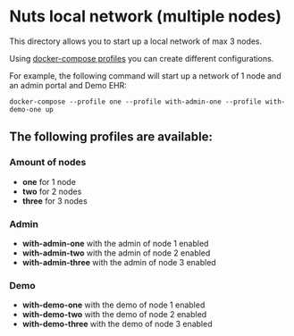# Nuts local network (multiple nodes)

This directory allows you to start up a local network of max 3 nodes.

Using [docker-compose profiles](https://docs.docker.com/compose/profiles/) you can create different configurations.

For example, the following command will start up a network of 1 node and an admin portal and Demo EHR:
```shell
docker-compose --profile one --profile with-admin-one --profile with-demo-one up
```

## The following profiles are available:

### Amount of nodes

* **one** for 1 node
* **two** for 2 nodes
* **three** for 3 nodes

### Admin
* **with-admin-one** with the admin of node 1 enabled
* **with-admin-two** with the admin of node 2 enabled
* **with-admin-three** with the admin of node 3 enabled

### Demo
* **with-demo-one** with the demo of node 1 enabled
* **with-demo-two** with the demo of node 2 enabled
* **with-demo-three** with the demo of node 3 enabled
